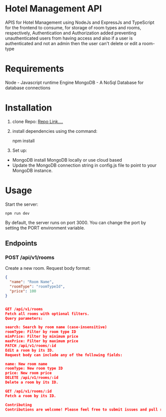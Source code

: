  # Hotel Management API
 APIS for Hotel Management using NodeJs and ExpressJs and TypeScript for the frontend to consume, for storage of room types and rooms, respectively, Authentication and Authorization added preventing unauthenticated users from having access and also if a user is authenticated and not an admin then the user can't delete or edit a room-type

 
 # Requirements
 Node - Javascript runtime Engine MongoDB - A NoSql Database for database connections

 # Installation

 1. clone Repo: [Repo Link....](https://github.com/DGreegman/Learnable-Task-XIII/)
 2. install dependencies using the command:

    npm install 

3. Set up:
- MongoDB install MongoDB locally or use cloud based
- Update the MongoDB connection string in config.js file to point to your MongoDB instance.

# Usage
Start the server:

    npm run dev

By default, the server runs on port 3000. You can change the port by setting the PORT environment variable.

## Endpoints

### POST /api/v1/rooms

Create a new room.
Request body format:

```json
{
  "name": "Room Name",
  "roomType": "roomTypeId",
  "price": 100
}


GET /api/v1/rooms
Fetch all rooms with optional filters.
Query parameters:

search: Search by room name (case-insensitive)
roomType: Filter by room type ID
minPrice: Filter by minimum price
maxPrice: Filter by maximum price
PATCH /api/v1/rooms/:id
Edit a room by its ID.
Request body can include any of the following fields:

name: New room name
roomType: New room type ID
price: New room price
DELETE /api/v1/rooms/:id
Delete a room by its ID.

GET /api/v1/rooms/:id
Fetch a room by its ID.

Contributing
Contributions are welcome! Please feel free to submit issues and pull requests.

